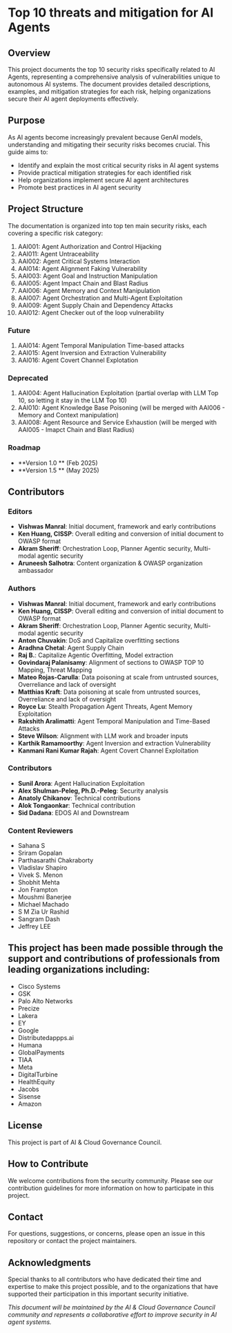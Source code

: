 
# Top 10 threats and mitigation for AI Agents

## Overview
This project documents the top 10 security risks specifically related to AI Agents, representing a comprehensive analysis of vulnerabilities unique to autonomous AI systems. The document provides detailed descriptions, examples, and mitigation strategies for each risk, helping organizations secure their AI agent deployments effectively.

## Purpose
As AI agents become increasingly prevalent because GenAI models, understanding and mitigating their security risks becomes crucial. This guide aims to:
- Identify and explain the most critical security risks in AI agent systems
- Provide practical mitigation strategies for each identified risk
- Help organizations implement secure AI agent architectures
- Promote best practices in AI agent security

## Project Structure
The documentation is organized into top ten main security risks, each covering a specific risk category:
1. AAI001: Agent Authorization and Control Hijacking
2. AAI011: Agent Untraceability
3. AAI002: Agent Critical Systems Interaction
4. AAI014: Agent Alignment Faking Vulnerability
5. AAI003: Agent Goal and Instruction Manipulation
6. AAI005: Agent Impact Chain and Blast Radius
7. AAI006: Agent Memory and Context Manipulation
8. AAI007: Agent Orchestration and Multi-Agent Exploitation
9. AAI009: Agent Supply Chain and Dependency Attacks
10. AAI012: Agent Checker out of the loop vulnerability

### Future  
1. AAI014: Agent Temporal Manipulation Time-based attacks
2. AAI015: Agent Inversion and Extraction Vulnerability
3. AAI016: Agent Covert Channel Explotation

### Deprecated
1. AAI004: Agent Hallucination Exploitation (partial overlap with LLM Top 10, so letting it stay in the LLM Top 10)
2. AAI010: Agent Knowledge Base Poisoning (will be merged with AAI006 - Memory and Context manipulation)
3. AAI008: Agent Resource and Service Exhaustion (will be merged with AAI005 - Imapct Chain and Blast Radius)


### Roadmap
- **Version 1.0 ** (Feb 2025)
- **Version 1.5 ** (May 2025)
## Contributors

### Editors
- **Vishwas Manral**: Initial document, framework and early contributions
- **Ken Huang, CISSP**: Overall editing and conversion of initial document to OWASP format
- **Akram Sheriff**: Orchestration Loop, Planner Agentic security, Multi-modal agentic security
- **Aruneesh Salhotra**: Content organization & OWASP organization ambassador

### Authors
- **Vishwas Manral**: Initial document, framework and early contributions
- **Ken Huang, CISSP**: Overall editing and conversion of initial document to OWASP format
- **Akram Sheriff**: Orchestration Loop, Planner Agentic security, Multi-modal agentic security
- **Anton Chuvakin**: DoS and Capitalize overfitting sections
- **Aradhna Chetal**: Agent Supply Chain
- **Raj B.**: Capitalize Agentic Overfitting, Model extraction
- **Govindaraj Palanisamy**: Alignment of sections to OWASP TOP 10 Mapping, Threat Mapping
- **Mateo Rojas-Carulla**: Data poisoning at scale from untrusted sources, Overreliance and lack of oversight
- **Matthias Kraft**: Data poisoning at scale from untrusted sources, Overreliance and lack of oversight
- **Royce Lu**: Stealth Propagation Agent Threats, Agent Memory Exploitation
- **Rakshith Aralimatti**: Agent Temporal Manipulation and Time-Based Attacks
- **Steve Wilson**: Alignment with LLM work and broader inputs
- **Karthik Ramamoorthy**: Agent Inversion and extraction Vulnerability
- **Kanmani Rani Kumar Rajah**: Agent Covert Channel Exploitation

### Contributors
- **Sunil Arora**: Agent Hallucination Exploitation
- **Alex Shulman-Peleg, Ph.D.-Peleg**: Security analysis
- **Anatoly Chikanov**: Technical contributions
- **Alok Tongaonkar**: Technical contribution
- **Sid Dadana**: EDOS AI and Downstream

### Content Reviewers
- Sahana S
- Sriram Gopalan
- Parthasarathi Chakraborty
- Vladislav Shapiro
- Vivek S. Menon
- Shobhit Mehta
- Jon Frampton
- Moushmi Banerjee
- Michael Machado
- S M Zia Ur Rashid
- Sangram Dash
- Jeffrey LEE

## This project has been made possible through the support and contributions of professionals from leading organizations including:
- Cisco Systems
- GSK
- Palo Alto Networks
- Precize
- Lakera
- EY
- Google
- Distributedappps.ai
- Humana
- GlobalPayments
- TIAA
- Meta
- DigitalTurbine
- HealthEquity
- Jacobs
- Sisense
- Amazon

## License
This project is part of AI & Cloud Governance Council.

## How to Contribute
We welcome contributions from the security community. Please see our contribution guidelines for more information on how to participate in this project.

## Contact
For questions, suggestions, or concerns, please open an issue in this repository or contact the project maintainers.

## Acknowledgments
Special thanks to all contributors who have dedicated their time and expertise to make this project possible, and to the organizations that have supported their participation in this important security initiative.

*This document will be maintained by the AI & Cloud Governance Council community and represents a collaborative effort to improve security in AI agent systems.*
